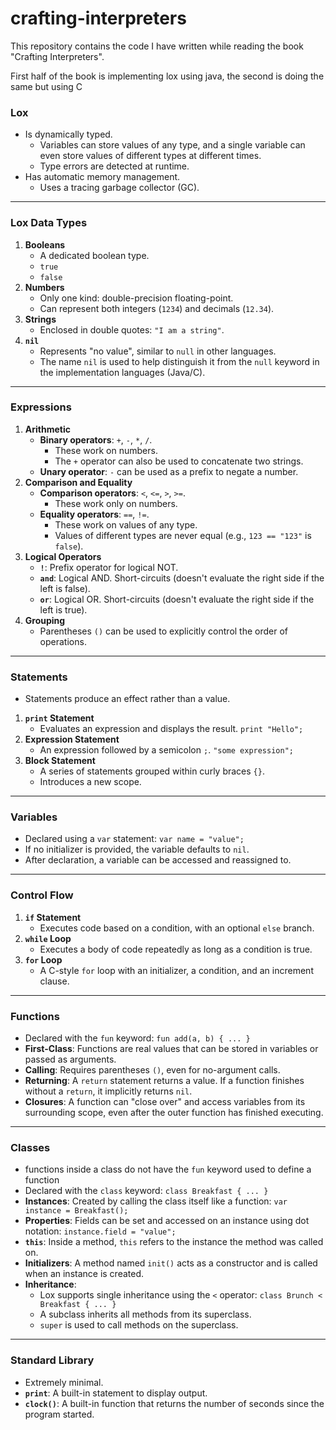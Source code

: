 # crafting-interpreters

This repository contains the code I have written while reading the book "Crafting Interpreters". 

First half of the book is implementing lox using java, the second is doing the same but using C

### Lox

* Is dynamically typed.
    * Variables can store values of any type, and a single variable can even store values of different types at different times.
    * Type errors are detected at runtime.
* Has automatic memory management.
    * Uses a tracing garbage collector (GC).

---

### Lox Data Types

1.  **Booleans**
    * A dedicated boolean type.
    * `true`
    * `false`
2.  **Numbers**
    * Only one kind: double-precision floating-point.
    * Can represent both integers (`1234`) and decimals (`12.34`).
3.  **Strings**
    * Enclosed in double quotes: `"I am a string"`.
4.  **`nil`**
    * Represents "no value", similar to `null` in other languages.
    * The name `nil` is used to help distinguish it from the `null` keyword in the implementation languages (Java/C).

---

### Expressions

1.  **Arithmetic**
    * **Binary operators**: `+`, `-`, `*`, `/`.
        * These work on numbers.
        * The `+` operator can also be used to concatenate two strings.
    * **Unary operator**: `-` can be used as a prefix to negate a number.
2.  **Comparison and Equality**
    * **Comparison operators**: `<`, `<=`, `>`, `>=`.
        * These work only on numbers.
    * **Equality operators**: `==`, `!=`.
        * These work on values of any type.
        * Values of different types are never equal (e.g., `123 == "123"` is `false`).
3.  **Logical Operators**
    * **`!`**: Prefix operator for logical NOT.
    * **`and`**: Logical AND. Short-circuits (doesn't evaluate the right side if the left is false).
    * **`or`**: Logical OR. Short-circuits (doesn't evaluate the right side if the left is true).
4.  **Grouping**
    * Parentheses `()` can be used to explicitly control the order of operations.

---

### Statements

* Statements produce an effect rather than a value.
1.  **`print` Statement**
    * Evaluates an expression and displays the result. `print "Hello";`
2.  **Expression Statement**
    * An expression followed by a semicolon `;`. `"some expression";`
3.  **Block Statement**
    * A series of statements grouped within curly braces `{}`.
    * Introduces a new scope.

---

### Variables

* Declared using a `var` statement: `var name = "value";`
* If no initializer is provided, the variable defaults to `nil`.
* After declaration, a variable can be accessed and reassigned to.

---

### Control Flow

1.  **`if` Statement**
    * Executes code based on a condition, with an optional `else` branch.
2.  **`while` Loop**
    * Executes a body of code repeatedly as long as a condition is true.
3.  **`for` Loop**
    * A C-style `for` loop with an initializer, a condition, and an increment clause.

---

### Functions

* Declared with the `fun` keyword: `fun add(a, b) { ... }`
* **First-Class**: Functions are real values that can be stored in variables or passed as arguments.
* **Calling**: Requires parentheses `()`, even for no-argument calls.
* **Returning**: A `return` statement returns a value. If a function finishes without a `return`, it implicitly returns `nil`.
* **Closures**: A function can "close over" and access variables from its surrounding scope, even after the outer function has finished executing.

---

### Classes
* functions inside a class do not have the `fun` keyword used to define a function
* Declared with the `class` keyword: `class Breakfast { ... }`
* **Instances**: Created by calling the class itself like a function: `var instance = Breakfast();`
* **Properties**: Fields can be set and accessed on an instance using dot notation: `instance.field = "value";`
* **`this`**: Inside a method, `this` refers to the instance the method was called on.
* **Initializers**: A method named `init()` acts as a constructor and is called when an instance is created.
* **Inheritance**:
    * Lox supports single inheritance using the `<` operator: `class Brunch < Breakfast { ... }`
    * A subclass inherits all methods from its superclass.
    * `super` is used to call methods on the superclass.

---

### Standard Library

* Extremely minimal.
* **`print`**: A built-in statement to display output.
* **`clock()`**: A built-in function that returns the number of seconds since the program started.
